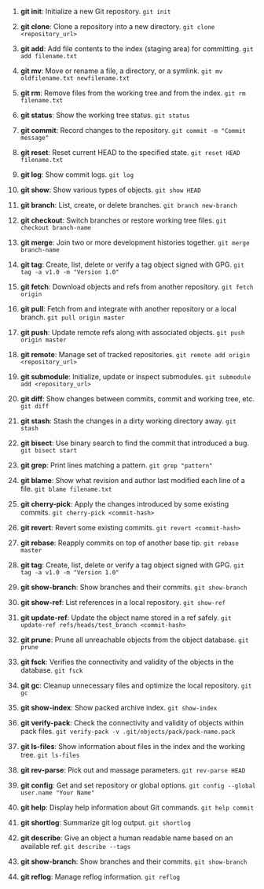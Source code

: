 1. **git init**: Initialize a new Git repository.
   `git init`

2. **git clone**: Clone a repository into a new directory.
   `git clone <repository_url>`

3. **git add**: Add file contents to the index (staging area) for committing.
   `git add filename.txt`

4. **git mv**: Move or rename a file, a directory, or a symlink.
   `git mv oldfilename.txt newfilename.txt`

5. **git rm**: Remove files from the working tree and from the index.
   `git rm filename.txt`

6. **git status**: Show the working tree status.
   `git status`

7. **git commit**: Record changes to the repository.
   `git commit -m "Commit message"`

8. **git reset**: Reset current HEAD to the specified state.
   `git reset HEAD filename.txt`

9. **git log**: Show commit logs.
   `git log`

10. **git show**: Show various types of objects.
    `git show HEAD`

11. **git branch**: List, create, or delete branches.
    `git branch new-branch`

12. **git checkout**: Switch branches or restore working tree files.
    `git checkout branch-name`

13. **git merge**: Join two or more development histories together.
    `git merge branch-name`

14. **git tag**: Create, list, delete or verify a tag object signed with GPG.
    `git tag -a v1.0 -m "Version 1.0"`

15. **git fetch**: Download objects and refs from another repository.
    `git fetch origin`

16. **git pull**: Fetch from and integrate with another repository or a local branch.
    `git pull origin master`

17. **git push**: Update remote refs along with associated objects.
    `git push origin master`

18. **git remote**: Manage set of tracked repositories.
    `git remote add origin <repository_url>`

19. **git submodule**: Initialize, update or inspect submodules.
    `git submodule add <repository_url>`

20. **git diff**: Show changes between commits, commit and working tree, etc.
    `git diff`

21. **git stash**: Stash the changes in a dirty working directory away.
    `git stash`

22. **git bisect**: Use binary search to find the commit that introduced a bug.
    `git bisect start`

23. **git grep**: Print lines matching a pattern.
    `git grep "pattern"`

24. **git blame**: Show what revision and author last modified each line of a file.
    `git blame filename.txt`

25. **git cherry-pick**: Apply the changes introduced by some existing commits.
    `git cherry-pick <commit-hash>`

26. **git revert**: Revert some existing commits.
    `git revert <commit-hash>`

27. **git rebase**: Reapply commits on top of another base tip.
    `git rebase master`

28. **git tag**: Create, list, delete or verify a tag object signed with GPG.
    `git tag -a v1.0 -m "Version 1.0"`

29. **git show-branch**: Show branches and their commits.
    `git show-branch`

30. **git show-ref**: List references in a local repository.
    `git show-ref`

31. **git update-ref**: Update the object name stored in a ref safely.
    `git update-ref refs/heads/test_branch <commit-hash>`

32. **git prune**: Prune all unreachable objects from the object database.
    `git prune`

33. **git fsck**: Verifies the connectivity and validity of the objects in the database.
    `git fsck`

34. **git gc**: Cleanup unnecessary files and optimize the local repository.
    `git gc`

35. **git show-index**: Show packed archive index.
    `git show-index`

36. **git verify-pack**: Check the connectivity and validity of objects within pack files.
    `git verify-pack -v .git/objects/pack/pack-name.pack`

37. **git ls-files**: Show information about files in the index and the working tree.
    `git ls-files`

38. **git rev-parse**: Pick out and massage parameters.
    `git rev-parse HEAD`

39. **git config**: Get and set repository or global options.
    `git config --global user.name "Your Name"`

40. **git help**: Display help information about Git commands.
    `git help commit`

41. **git shortlog**: Summarize git log output.
    `git shortlog`

42. **git describe**: Give an object a human readable name based on an available ref.
    `git describe --tags`

43. **git show-branch**: Show branches and their commits.
    `git show-branch`

44. **git reflog**: Manage reflog information.
    `git reflog`
